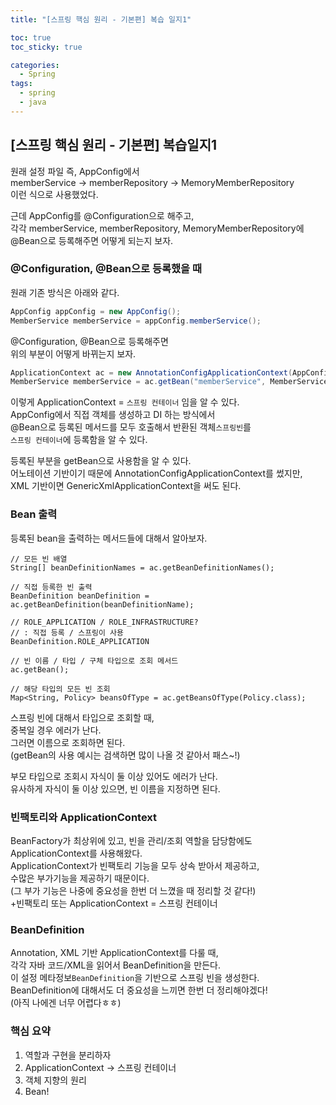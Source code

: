 ```yaml
---
title: "[스프링 핵심 원리 - 기본편] 복습 일지1"

toc: true
toc_sticky: true

categories:
  - Spring
tags:
  - spring
  - java
---
```


## [스프링 핵심 원리 - 기본편] 복습일지1


원래 설정 파일 즉, AppConfig에서   
memberService -> memberRepository -> MemoryMemberRepository   
이런 식으로 사용했었다.  

근데 AppConfig를 @Configuration으로 해주고,  
각각 memberService, memberRepository, MemoryMemberRepository에  
@Bean으로 등록해주면 어떻게 되는지 보자.

### @Configuration, @Bean으로 등록했을 때

원래 기존 방식은 아래와 같다.

```java
AppConfig appConfig = new AppConfig();
MemberService memberService = appConfig.memberService();
```

@Configuration, @Bean으로 등록해주면  
위의 부분이 어떻게 바뀌는지 보자.  

```java
ApplicationContext ac = new AnnotationConfigApplicationContext(AppConfig.class);
MemberService memberService = ac.getBean("memberService", MemberService.class);
```

이렇게 ApplicationContext = `스프링 컨테이너` 임을 알 수 있다.  
AppConfig에서 직접 객체를 생성하고 DI 하는 방식에서  
@Bean으로 등록된 메서드를 모두 호출해서 반환된 객체`스프링빈`를  
`스프링 컨테이너`에 등록함을 알 수 있다.  

등록된 부분을 getBean으로 사용함을 알 수 있다.  
어노테이션 기반이기 때문에 AnnotationConfigApplicationContext를 썼지만,  
XML 기반이면 GenericXmlApplicationContext을 써도 된다.  

### Bean 출력

등록된 bean을 출력하는 메서드들에 대해서 알아보자.  

```
// 모든 빈 배열
String[] beanDefinitionNames = ac.getBeanDefinitionNames();

// 직접 등록한 빈 출력
BeanDefinition beanDefinition = ac.getBeanDefinition(beanDefinitionName);

// ROLE_APPLICATION / ROLE_INFRASTRUCTURE?
// : 직접 등록 / 스프링이 사용
BeanDefinition.ROLE_APPLICATION

// 빈 이름 / 타입 / 구체 타입으로 조회 메서드
ac.getBean();

// 해당 타입의 모든 빈 조회
Map<String, Policy> beansOfType = ac.getBeansOfType(Policy.class);
```

스프링 빈에 대해서 타입으로 조회할 때,  
중복일 경우 에러가 난다.  
그러면 이름으로 조회하면 된다.  
(getBean의 사용 예시는 검색하면 많이 나올 것 같아서 패스~!)    

부모 타입으로 조회시 자식이 둘 이상 있어도 에러가 난다.  
유사하게 자식이 둘 이상 있으면, 빈 이름을 지정하면 된다.  

### 빈팩토리와 ApplicationContext

BeanFactory가 최상위에 있고, 빈을 관리/조회 역할을 담당함에도   
ApplicationContext를 사용해왔다.  
ApplicationContext가 빈팩토리 기능을 모두 상속 받아서 제공하고,  
수많은 부가기능을 제공하기 때문이다.  
(그 부가 기능은 나중에 중요성을 한번 더 느꼈을 때 정리할 것 같다!)  
+빈팩토리 또는 ApplicationContext = 스프링 컨테이너

### BeanDefinition

Annotation, XML 기반 ApplicationContext를 다룰 때,  
각각 자바 코드/XML을 읽어서 BeanDefinition을 만든다.  
이 설정 메타정보`BeanDefinition`을 기반으로 스프링 빈을 생성한다.  
BeanDefinition에 대해서도 더 중요성을 느끼면 한번 더 정리해야겠다!  
(아직 나에겐 너무 어렵다ㅎㅎ)  


### 핵심 요약

1. 역할과 구현을 분리하자
2. ApplicationContext -> 스프링 컨테이너
3. 객체 지향의 원리
4. Bean!